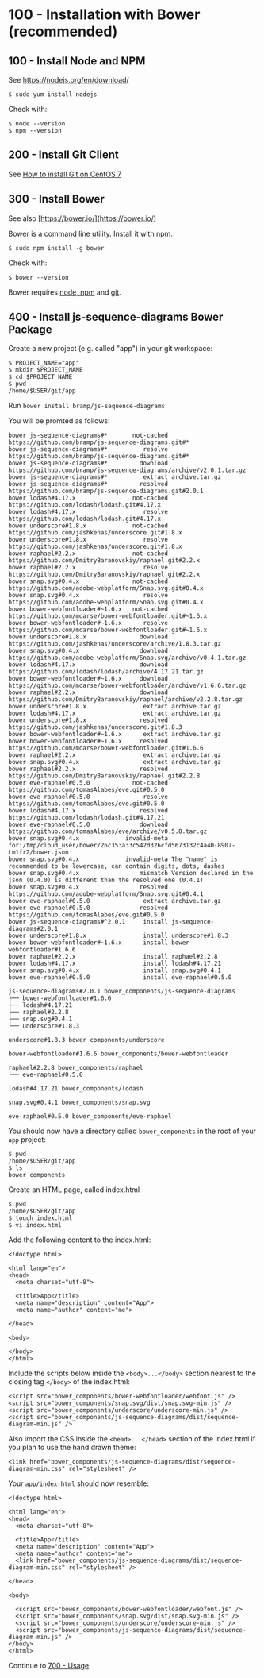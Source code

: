 # 100 - Installation with Bower (recommended)

## 100 - Install Node and NPM

See https://nodejs.org/en/download/

```$ sudo yum install nodejs```

Check with:

```
$ node --version
$ npm --version
```

## 200 - Install Git Client

See [How to install Git on CentOS 7](https://github.com/vanHeemstraSystems/how-to-install-git-on-centos-7)

## 300 - Install Bower

See also [https://bower.io/](https://bower.io/)

Bower is a command line utility. Install it with npm.

```$ sudo npm install -g bower```

Check with:

```$ bower --version```

Bower requires [node, npm](http://nodejs.org/) and [git](http://git-scm.org/).

## 400 - Install js-sequence-diagrams Bower Package

Create a new project (e.g. called "app") in your git workspace:

```
$ PROJECT_NAME="app"
$ mkdir $PROJECT_NAME
$ cd $PROJECT NAME
$ pwd
/home/$USER/git/app
```

Run ```bower install bramp/js-sequence-diagrams``` 

You will be promted as follows:

```
bower js-sequence-diagrams#*       not-cached https://github.com/bramp/js-sequence-diagrams.git#*
bower js-sequence-diagrams#*          resolve https://github.com/bramp/js-sequence-diagrams.git#*
bower js-sequence-diagrams#*         download https://github.com/bramp/js-sequence-diagrams/archive/v2.0.1.tar.gz
bower js-sequence-diagrams#*          extract archive.tar.gz
bower js-sequence-diagrams#*         resolved https://github.com/bramp/js-sequence-diagrams.git#2.0.1
bower lodash#4.17.x                not-cached https://github.com/lodash/lodash.git#4.17.x
bower lodash#4.17.x                   resolve https://github.com/lodash/lodash.git#4.17.x
bower underscore#1.8.x             not-cached https://github.com/jashkenas/underscore.git#1.8.x
bower underscore#1.8.x                resolve https://github.com/jashkenas/underscore.git#1.8.x
bower raphael#2.2.x                not-cached https://github.com/DmitryBaranovskiy/raphael.git#2.2.x
bower raphael#2.2.x                   resolve https://github.com/DmitryBaranovskiy/raphael.git#2.2.x
bower snap.svg#0.4.x               not-cached https://github.com/adobe-webplatform/Snap.svg.git#0.4.x
bower snap.svg#0.4.x                  resolve https://github.com/adobe-webplatform/Snap.svg.git#0.4.x
bower bower-webfontloader#~1.6.x   not-cached https://github.com/mdarse/bower-webfontloader.git#~1.6.x
bower bower-webfontloader#~1.6.x      resolve https://github.com/mdarse/bower-webfontloader.git#~1.6.x
bower underscore#1.8.x               download https://github.com/jashkenas/underscore/archive/1.8.3.tar.gz
bower snap.svg#0.4.x                 download https://github.com/adobe-webplatform/Snap.svg/archive/v0.4.1.tar.gz
bower lodash#4.17.x                  download https://github.com/lodash/lodash/archive/4.17.21.tar.gz
bower bower-webfontloader#~1.6.x     download https://github.com/mdarse/bower-webfontloader/archive/v1.6.6.tar.gz
bower raphael#2.2.x                  download https://github.com/DmitryBaranovskiy/raphael/archive/v2.2.8.tar.gz
bower underscore#1.8.x                extract archive.tar.gz
bower lodash#4.17.x                   extract archive.tar.gz
bower underscore#1.8.x               resolved https://github.com/jashkenas/underscore.git#1.8.3
bower bower-webfontloader#~1.6.x      extract archive.tar.gz
bower bower-webfontloader#~1.6.x     resolved https://github.com/mdarse/bower-webfontloader.git#1.6.6
bower raphael#2.2.x                   extract archive.tar.gz
bower snap.svg#0.4.x                  extract archive.tar.gz
bower raphael#2.2.x                  resolved https://github.com/DmitryBaranovskiy/raphael.git#2.2.8
bower eve-raphael#0.5.0            not-cached https://github.com/tomasAlabes/eve.git#0.5.0
bower eve-raphael#0.5.0               resolve https://github.com/tomasAlabes/eve.git#0.5.0
bower lodash#4.17.x                  resolved https://github.com/lodash/lodash.git#4.17.21
bower eve-raphael#0.5.0              download https://github.com/tomasAlabes/eve/archive/v0.5.0.tar.gz
bower snap.svg#0.4.x             invalid-meta for:/tmp/cloud_user/bower/26c353a33c542d326cfd5673132c4a40-8907-Lm1fr2/bower.json
bower snap.svg#0.4.x             invalid-meta The "name" is recommended to be lowercase, can contain digits, dots, dashes
bower snap.svg#0.4.x                 mismatch Version declared in the json (0.4.0) is different than the resolved one (0.4.1)
bower snap.svg#0.4.x                 resolved https://github.com/adobe-webplatform/Snap.svg.git#0.4.1
bower eve-raphael#0.5.0               extract archive.tar.gz
bower eve-raphael#0.5.0              resolved https://github.com/tomasAlabes/eve.git#0.5.0
bower js-sequence-diagrams#^2.0.1     install js-sequence-diagrams#2.0.1
bower underscore#1.8.x                install underscore#1.8.3
bower bower-webfontloader#~1.6.x      install bower-webfontloader#1.6.6
bower raphael#2.2.x                   install raphael#2.2.8
bower lodash#4.17.x                   install lodash#4.17.21
bower snap.svg#0.4.x                  install snap.svg#0.4.1
bower eve-raphael#0.5.0               install eve-raphael#0.5.0

js-sequence-diagrams#2.0.1 bower_components/js-sequence-diagrams
├── bower-webfontloader#1.6.6
├── lodash#4.17.21
├── raphael#2.2.8
├── snap.svg#0.4.1
└── underscore#1.8.3

underscore#1.8.3 bower_components/underscore

bower-webfontloader#1.6.6 bower_components/bower-webfontloader

raphael#2.2.8 bower_components/raphael
└── eve-raphael#0.5.0

lodash#4.17.21 bower_components/lodash

snap.svg#0.4.1 bower_components/snap.svg

eve-raphael#0.5.0 bower_components/eve-raphael
```

You should now have a directory called ```bower_components``` in the root of your ```app``` project:

```
$ pwd
/home/$USER/git/app
$ ls 
bower_components
```

Create an HTML page, called index.html

```
$ pwd
/home/$USER/git/app
$ touch index.html
$ vi index.html
```

Add the following content to the index.html:

```
<!doctype html>

<html lang="en">
<head>
  <meta charset="utf-8">

  <title>App</title>
  <meta name="description" content="App">
  <meta name="author" content="me">

</head>

<body>

</body>
</html>
```

Include the scripts below inside the ```<body>...</body>``` section nearest to the closing tag ```</body>``` of the index.html:

```
<script src="bower_components/bower-webfontloader/webfont.js" />
<script src="bower_components/snap.svg/dist/snap.svg-min.js" />
<script src="bower_components/underscore/underscore-min.js" />
<script src="bower_components/js-sequence-diagrams/dist/sequence-diagram-min.js" />
```

Also import the CSS inside the ```<head>...</head>``` section of the index.html if you plan to use the hand drawn theme:

```
<link href="bower_components/js-sequence-diagrams/dist/sequence-diagram-min.css" rel="stylesheet" />
```

Your ```app/index.html``` should now resemble:

```
<!doctype html>

<html lang="en">
<head>
  <meta charset="utf-8">

  <title>App</title>
  <meta name="description" content="App">
  <meta name="author" content="me">
  <link href="bower_components/js-sequence-diagrams/dist/sequence-diagram-min.css" rel="stylesheet" />

</head>

<body>

  <script src="bower_components/bower-webfontloader/webfont.js" />
  <script src="bower_components/snap.svg/dist/snap.svg-min.js" />
  <script src="bower_components/underscore/underscore-min.js" />
  <script src="bower_components/js-sequence-diagrams/dist/sequence-diagram-min.js" />
</body>
</html>
```

Continue to [700 - Usage](https://github.com/vanHeemstraSystems/web-sequence-diagrams-headstart/blob/main/200/100/700/README.md)
